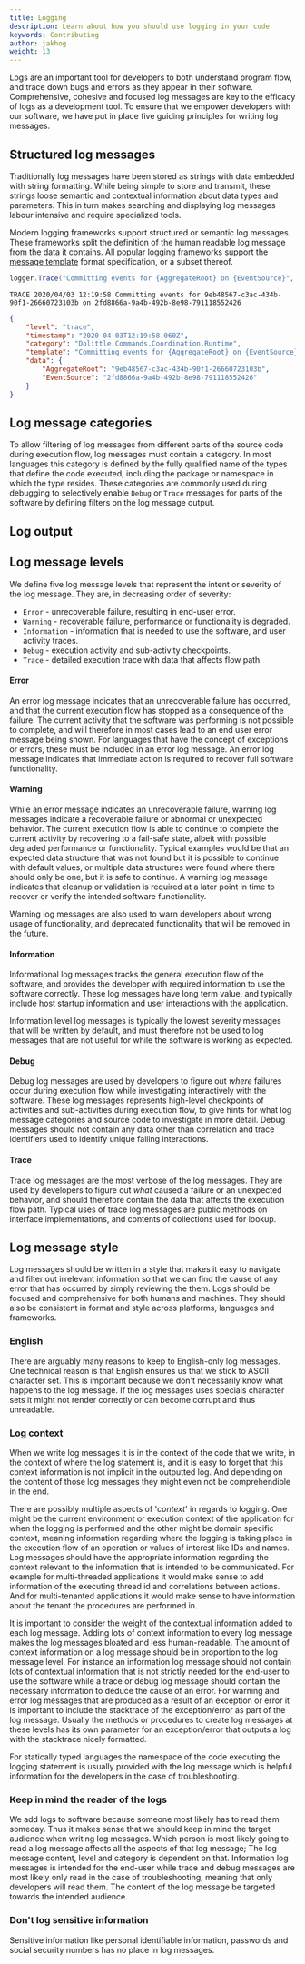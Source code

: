 ```yaml
---
title: Logging
description: Learn about how you should use logging in your code
keywords: Contributing
author: jakhog
weight: 13
---
```


Logs are an important tool for developers to both understand program flow, and trace down bugs and errors as they appear in their software.
Comprehensive, cohesive and focused log messages are key to the efficacy of logs as a development tool.
To ensure that we empower developers with our software, we have put in place five guiding principles for writing log messages.

## Structured log messages
Traditionally log messages have been stored as strings with data embedded with string formatting.
While being simple to store and transmit, these strings loose semantic and contextual information about data types and parameters.
This in turn makes searching and displaying log messages labour intensive and require specialized tools.

Modern logging frameworks support structured or semantic log messages.
These frameworks split the definition of the human readable log message from the data it contains.
All popular logging frameworks support the [message template](https://messagetemplates.org/) format specification, or a subset thereof.

```csharp
logger.Trace("Committing events for {AggregateRoot} on {EventSource}", aggregateRoot.Id, eventSourceId);
```

```
TRACE 2020/04/03 12:19:58 Committing events for 9eb48567-c3ac-434b-90f1-26660723103b on 2fd8866a-9a4b-492b-8e98-791118552426
```

```json
{
    "level": "trace",
    "timestamp": "2020-04-03T12:19:58.060Z",
    "category": "Dolittle.Commands.Coordination.Runtime",
    "template": "Committing events for {AggregateRoot} on {EventSource}",
    "data": {
        "AggregateRoot": "9eb48567-c3ac-434b-90f1-26660723103b",
        "EventSource": "2fd8866a-9a4b-492b-8e98-791118552426"
    }
}
```

## Log message categories
To allow filtering of log messages from different parts of the source code during execution flow, log messages must contain a category.
In most languages this category is defined by the fully qualified name of the types that define the code executed, including the package or namespace in which the type resides.
These categories are commonly used during debugging to selectively enable `Debug` or `Trace` messages for parts of the software by defining filters on the log message output.

## Log output


## Log message levels
We define five log message levels that represent the intent or severity of the log message.
They are, in decreasing order of severity:

* `Error` - unrecoverable failure, resulting in end-user error.
* `Warning` - recoverable failure, performance or functionality is degraded.
* `Information` - information that is needed to use the software, and user activity traces.
* `Debug` - execution activity and sub-activity checkpoints.
* `Trace` - detailed execution trace with data that affects flow path.

#### Error
An error log message indicates that an unrecoverable failure has occurred, and that the current execution flow has stopped as a consequence of the failure.
The current activity that the software was performing is not possible to complete, and will therefore in most cases lead to an end user error message being shown.
For languages that have the concept of exceptions or errors, these must be included in an error log message.
An error log message indicates that immediate action is required to recover full software functionality.

#### Warning
While an error message indicates an unrecoverable failure, warning log messages indicate a recoverable failure or abnormal or unexpected behavior.
The current execution flow is able to continue to complete the current activity by recovering to a fail-safe state, albeit with possible degraded performance or functionality.
Typical examples would be that an expected data structure that was not found but it is possible to continue with default values, or multiple data structures were found where there should only be one, but it is safe to continue.
A warning log message indicates that cleanup or validation is required at a later point in time to recover or verify the intended software functionality.

Warning log messages are also used to warn developers about wrong usage of functionality, and deprecated functionality that will be removed in the future.

#### Information
Informational log messages tracks the general execution flow of the software, and provides the developer with required information to use the software correctly.
These log messages have long term value, and typically include host startup information and user interactions with the application.

Information level log messages is typically the lowest severity messages that will be written by default, and must therefore not be used to log messages that are not useful for while the software is working as expected.

#### Debug
Debug log messages are used by developers to figure out _where_ failures occur during execution flow while investigating interactively with the software.
These log messages represents high-level checkpoints of activities and sub-activities during execution flow, to give hints for what log message categories and source code to investigate in more detail.
Debug messages should not contain any data other than correlation and trace identifiers used to identify unique failing interactions.

#### Trace
Trace log messages are the most verbose of the log messages.
They are used by developers to figure out _what_ caused a failure or an unexpected behavior, and should therefore contain the data that affects the execution flow path.
Typical uses of trace log messages are public methods on interface implementations, and contents of collections used for lookup.

## Log message style
Log messages should be written in a style that makes it easy to navigate and filter out irrelevant information so that we can find the cause of any error that has occurred by simply reviewing the them. Logs should be focused and comprehensive for both humans and machines. They should also be consistent in format and style across platforms, languages and frameworks.

### English
There are arguably many reasons to keep to English-only log messages. One technical reason is that English ensures us that we stick to ASCII character set.
This is important because we don't necessarily know what happens to the log message. If the log messages uses specials character sets it might not render correctly or can become corrupt and thus unreadable.

### Log context
When we write log messages it is in the context of the code that we write, in the context of where the log statement is, and it is easy to forget that this context information is not implicit in the outputted log. And depending on the content of those log messages they might even not be comprehendible in the end.

There are possibly multiple aspects of '_context_' in regards to logging. One might be the current environment or execution context of the application for when the logging is performed and the other might be domain specific context, meaning information regarding where the logging is taking place in the execution flow of an operation or values of interest like IDs and names. 
Log messages should have the appropriate information regarding the context relevant to the information that is intended to be communicated. For example for multi-threaded applications it would make sense to add information of the executing thread id and correlations between actions. And for multi-tenanted applications it would make sense to have information about the tenant the procedures are performed in.

It is important to consider the weight of the contextual information added to each log message. Adding lots of context information to every log message makes the log messages bloated and less human-readable. The amount of context information on a log message should be in proportion to the log message level. For instance an information log message should not contain lots of contextual information that is not strictly needed for the end-user to use the software while a trace or debug log message should contain the necessary information to deduce the cause of an error. For warning and error log messages that are produced as a result of an exception or error it is important to include the stacktrace of the exception/error as part of the log message. Usually the methods or procedures to create log messages at these levels has its own parameter for an exception/error that outputs a log with the stacktrace nicely formatted.

For statically typed languages the namespace of the code executing the logging statement is usually provided with the log message which is helpful information for the developers in the case of troubleshooting.

### Keep in mind the reader of the logs
We add logs to software because someone most likely has to read them someday. Thus it makes sense that we should keep in mind the target audience when writing log messages. Which person is most likely going to read a log message affects all the aspects of that log message; The log message content, level and category is dependent on that. Information log messages is intended for the end-user while trace and debug messages are most likely only read in the case of troubleshooting, meaning that only developers will read them. The content of the log message be targeted towards the intended audience.

### Don't log sensitive information
Sensitive information like personal identifiable information, passwords and social security numbers has no place in log messages. 